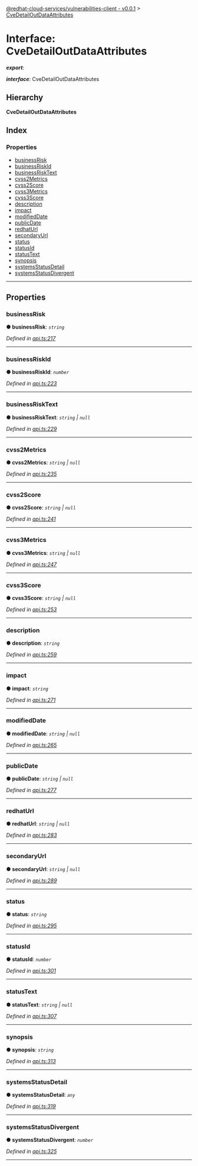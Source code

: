 [@redhat-cloud-services/vulnerabilities-client - v0.0.1](../README.md) > [CveDetailOutDataAttributes](../interfaces/cvedetailoutdataattributes.md)

# Interface: CveDetailOutDataAttributes

*__export__*: 

*__interface__*: CveDetailOutDataAttributes

## Hierarchy

**CveDetailOutDataAttributes**

## Index

### Properties

* [businessRisk](cvedetailoutdataattributes.md#businessrisk)
* [businessRiskId](cvedetailoutdataattributes.md#businessriskid)
* [businessRiskText](cvedetailoutdataattributes.md#businessrisktext)
* [cvss2Metrics](cvedetailoutdataattributes.md#cvss2metrics)
* [cvss2Score](cvedetailoutdataattributes.md#cvss2score)
* [cvss3Metrics](cvedetailoutdataattributes.md#cvss3metrics)
* [cvss3Score](cvedetailoutdataattributes.md#cvss3score)
* [description](cvedetailoutdataattributes.md#description)
* [impact](cvedetailoutdataattributes.md#impact)
* [modifiedDate](cvedetailoutdataattributes.md#modifieddate)
* [publicDate](cvedetailoutdataattributes.md#publicdate)
* [redhatUrl](cvedetailoutdataattributes.md#redhaturl)
* [secondaryUrl](cvedetailoutdataattributes.md#secondaryurl)
* [status](cvedetailoutdataattributes.md#status)
* [statusId](cvedetailoutdataattributes.md#statusid)
* [statusText](cvedetailoutdataattributes.md#statustext)
* [synopsis](cvedetailoutdataattributes.md#synopsis)
* [systemsStatusDetail](cvedetailoutdataattributes.md#systemsstatusdetail)
* [systemsStatusDivergent](cvedetailoutdataattributes.md#systemsstatusdivergent)

---

## Properties

<a id="businessrisk"></a>

###  businessRisk

**● businessRisk**: *`string`*

*Defined in [api.ts:217](https://github.com/RedHatInsights/javascript-clients/blob/master/packages/vulnerabilities/api.ts#L217)*

___
<a id="businessriskid"></a>

###  businessRiskId

**● businessRiskId**: *`number`*

*Defined in [api.ts:223](https://github.com/RedHatInsights/javascript-clients/blob/master/packages/vulnerabilities/api.ts#L223)*

___
<a id="businessrisktext"></a>

###  businessRiskText

**● businessRiskText**: *`string` \| `null`*

*Defined in [api.ts:229](https://github.com/RedHatInsights/javascript-clients/blob/master/packages/vulnerabilities/api.ts#L229)*

___
<a id="cvss2metrics"></a>

###  cvss2Metrics

**● cvss2Metrics**: *`string` \| `null`*

*Defined in [api.ts:235](https://github.com/RedHatInsights/javascript-clients/blob/master/packages/vulnerabilities/api.ts#L235)*

___
<a id="cvss2score"></a>

###  cvss2Score

**● cvss2Score**: *`string` \| `null`*

*Defined in [api.ts:241](https://github.com/RedHatInsights/javascript-clients/blob/master/packages/vulnerabilities/api.ts#L241)*

___
<a id="cvss3metrics"></a>

###  cvss3Metrics

**● cvss3Metrics**: *`string` \| `null`*

*Defined in [api.ts:247](https://github.com/RedHatInsights/javascript-clients/blob/master/packages/vulnerabilities/api.ts#L247)*

___
<a id="cvss3score"></a>

###  cvss3Score

**● cvss3Score**: *`string` \| `null`*

*Defined in [api.ts:253](https://github.com/RedHatInsights/javascript-clients/blob/master/packages/vulnerabilities/api.ts#L253)*

___
<a id="description"></a>

###  description

**● description**: *`string`*

*Defined in [api.ts:259](https://github.com/RedHatInsights/javascript-clients/blob/master/packages/vulnerabilities/api.ts#L259)*

___
<a id="impact"></a>

###  impact

**● impact**: *`string`*

*Defined in [api.ts:271](https://github.com/RedHatInsights/javascript-clients/blob/master/packages/vulnerabilities/api.ts#L271)*

___
<a id="modifieddate"></a>

###  modifiedDate

**● modifiedDate**: *`string` \| `null`*

*Defined in [api.ts:265](https://github.com/RedHatInsights/javascript-clients/blob/master/packages/vulnerabilities/api.ts#L265)*

___
<a id="publicdate"></a>

###  publicDate

**● publicDate**: *`string` \| `null`*

*Defined in [api.ts:277](https://github.com/RedHatInsights/javascript-clients/blob/master/packages/vulnerabilities/api.ts#L277)*

___
<a id="redhaturl"></a>

###  redhatUrl

**● redhatUrl**: *`string` \| `null`*

*Defined in [api.ts:283](https://github.com/RedHatInsights/javascript-clients/blob/master/packages/vulnerabilities/api.ts#L283)*

___
<a id="secondaryurl"></a>

###  secondaryUrl

**● secondaryUrl**: *`string` \| `null`*

*Defined in [api.ts:289](https://github.com/RedHatInsights/javascript-clients/blob/master/packages/vulnerabilities/api.ts#L289)*

___
<a id="status"></a>

###  status

**● status**: *`string`*

*Defined in [api.ts:295](https://github.com/RedHatInsights/javascript-clients/blob/master/packages/vulnerabilities/api.ts#L295)*

___
<a id="statusid"></a>

###  statusId

**● statusId**: *`number`*

*Defined in [api.ts:301](https://github.com/RedHatInsights/javascript-clients/blob/master/packages/vulnerabilities/api.ts#L301)*

___
<a id="statustext"></a>

###  statusText

**● statusText**: *`string` \| `null`*

*Defined in [api.ts:307](https://github.com/RedHatInsights/javascript-clients/blob/master/packages/vulnerabilities/api.ts#L307)*

___
<a id="synopsis"></a>

###  synopsis

**● synopsis**: *`string`*

*Defined in [api.ts:313](https://github.com/RedHatInsights/javascript-clients/blob/master/packages/vulnerabilities/api.ts#L313)*

___
<a id="systemsstatusdetail"></a>

###  systemsStatusDetail

**● systemsStatusDetail**: *`any`*

*Defined in [api.ts:319](https://github.com/RedHatInsights/javascript-clients/blob/master/packages/vulnerabilities/api.ts#L319)*

___
<a id="systemsstatusdivergent"></a>

###  systemsStatusDivergent

**● systemsStatusDivergent**: *`number`*

*Defined in [api.ts:325](https://github.com/RedHatInsights/javascript-clients/blob/master/packages/vulnerabilities/api.ts#L325)*

___

